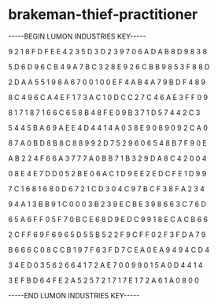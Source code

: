 # brakeman-thief-practitioner

-----BEGIN LUMON INDUSTRIES KEY-----

9 2 1 8 F D F E E 4 2 3 5 D 3 D 2 3 9 7 0 6 A D A B 8 D 9 8 3 8

5 D 6 D 9 6 C B 4 9 A 7 B C 3 2 8 E 9 2 6 C B B 9 8 5 3 F 8 8 D

2 D A A 5 5 1 9 8 A 6 7 0 0 1 0 0 E F 4 A B 4 A 7 9 B D F 4 8 9

8 C 4 9 6 C A 4 E F 1 7 3 A C 1 0 D C C 2 7 C 4 6 A E 3 F F 0 9

8 1 7 1 8 7 1 6 6 C 6 5 8 B 4 8 F E 0 9 B 3 7 1 D 5 7 4 4 2 C 3

5 4 4 5 B A 6 9 A E E 4 D 4 4 1 4 A 0 3 8 E 9 0 8 9 0 9 2 C A 0

8 7 A 0 B D 8 B 8 C 8 8 9 9 2 D 7 5 2 9 6 0 6 5 4 8 B 7 F 9 0 E

A B 2 2 4 F 6 6 A 3 7 7 7 A 0 B B 7 1 B 3 2 9 D A 8 C 4 2 0 0 4

0 8 E 4 E 7 D D 0 5 2 B E 0 6 A C 1 D 9 E E 2 E D C F E 1 D 9 9

7 C 1 6 8 1 6 8 0 D 6 7 2 1 C D 3 0 4 C 9 7 B C F 3 8 F A 2 3 4

9 4 A 1 3 B B 9 1 C 0 0 0 3 B 2 3 9 E C B E 3 9 8 6 6 3 C 7 6 D

6 5 A 6 F F 0 5 F 7 0 B C E 6 8 D 9 E D C 9 9 1 8 E C A C B 6 6

2 C F F 6 9 F 6 9 6 5 D 5 5 B 5 2 2 F 9 C F F 0 2 F 3 F D A 7 9

B 6 6 6 C 0 8 C C B 1 9 7 F 6 3 F D 7 C E A 0 E A 9 4 9 4 C D 4

3 4 E D 0 3 5 6 2 6 6 4 1 7 2 A E 7 0 0 9 9 0 1 5 A 0 D 4 4 1 4

3 E F B D 6 4 F E 2 A 5 2 5 7 2 1 7 1 7 E 1 7 2 A 6 1 A 0 8 0 0

-----END LUMON INDUSTRIES KEY-----
